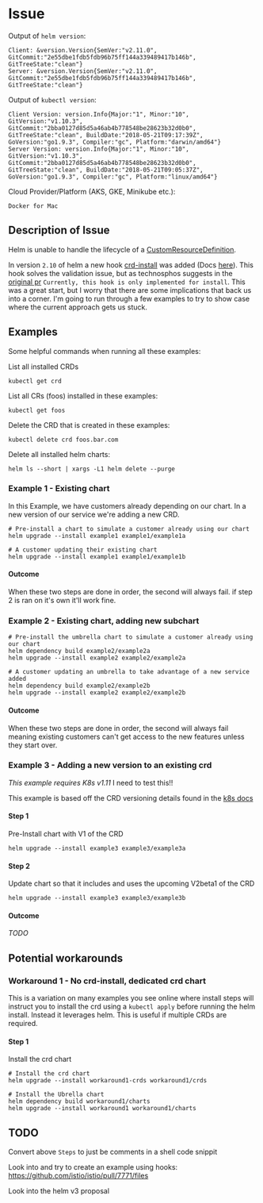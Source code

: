 # Issue

<!-- If you need help or think you have found a bug, please help us with your issue by entering the following information (otherwise you can delete this text): -->

Output of `helm version`:

```shell
Client: &version.Version{SemVer:"v2.11.0", GitCommit:"2e55dbe1fdb5fdb96b75ff144a339489417b146b", GitTreeState:"clean"}
Server: &version.Version{SemVer:"v2.11.0", GitCommit:"2e55dbe1fdb5fdb96b75ff144a339489417b146b", GitTreeState:"clean"}
```

Output of `kubectl version`:

```
Client Version: version.Info{Major:"1", Minor:"10", GitVersion:"v1.10.3", GitCommit:"2bba0127d85d5a46ab4b778548be28623b32d0b0", GitTreeState:"clean", BuildDate:"2018-05-21T09:17:39Z", GoVersion:"go1.9.3", Compiler:"gc", Platform:"darwin/amd64"}
Server Version: version.Info{Major:"1", Minor:"10", GitVersion:"v1.10.3", GitCommit:"2bba0127d85d5a46ab4b778548be28623b32d0b0", GitTreeState:"clean", BuildDate:"2018-05-21T09:05:37Z", GoVersion:"go1.9.3", Compiler:"gc", Platform:"linux/amd64"}
```

Cloud Provider/Platform (AKS, GKE, Minikube etc.):

`Docker for Mac`

## Description of Issue

Helm is unable to handle the lifecycle of a [CustomResourceDefinition](https://kubernetes.io/docs/concepts/extend-kubernetes/api-extension/custom-resources/#customresourcedefinitions).

In version `2.10` of helm a new hook [crd-install](https://github.com/helm/helm/pull/3982) was added (Docs [here](https://github.com/helm/helm/blob/master/docs/charts_hooks.md#defining-a-crd-with-the-crd-install-hook)). This hook solves the validation issue, but as technosphos suggests in the [original pr](https://github.com/helm/helm/pull/3982) `Currently, this hook is only implemented for install`. This was a great start, but I worry that there are some implications that back us into a corner. I'm going to run through a few examples to try to show case where the current approach gets us stuck.

## Examples

Some helpful commands when running all these examples:

List all installed CRDs

```shell
kubectl get crd
```

List all CRs (foos) installed in these examples:

```shell
kubectl get foos
```

Delete the CRD that is created in these examples:

```shell
kubectl delete crd foos.bar.com
```

Delete all installed helm charts:

```shell
helm ls --short | xargs -L1 helm delete --purge
```

### Example 1 - Existing chart

In this Example, we have customers already depending on our chart. In a new version of our service we're adding a new CRD.

```shell
# Pre-install a chart to simulate a customer already using our chart
helm upgrade --install example1 example1/example1a

# A customer updating their existing chart
helm upgrade --install example1 example1/example1b
```

#### Outcome

When these two steps are done in order, the second will always fail. if step 2 is ran on it's own it'll work fine.

### Example 2 - Existing chart, adding new subchart

```shell
# Pre-install the umbrella chart to simulate a customer already using our chart
helm dependency build example2/example2a
helm upgrade --install example2 example2/example2a

# A customer updating an umbrella to take advantage of a new service added
helm dependency build example2/example2b
helm upgrade --install example2 example2/example2b
```

#### Outcome

When these two steps are done in order, the second will always fail meaning existing customers can't get access to the new features unless they start over.

### Example 3 - Adding a new version to an existing crd

*This example requires K8s v1.11* I need to test this!!

This example is based off the CRD versioning details found in the [k8s docs](https://kubernetes.io/docs/tasks/access-kubernetes-api/custom-resources/custom-resource-definition-versioning/)

#### Step 1

Pre-Install chart with V1 of the CRD

```shell
helm upgrade --install example3 example3/example3a
```

#### Step 2

Update chart so that it includes and uses the upcoming V2beta1 of the CRD

```shell
helm upgrade --install example3 example3/example3b
```

#### Outcome

*TODO*

## Potential workarounds

### Workaround 1 - No crd-install, dedicated crd chart

This is a variation on many examples you see online where install steps will instruct you to install the crd using a `kubectl apply` before running the helm install. Instead it leverages helm. This is useful if multiple CRDs are required.

#### Step 1

Install the crd chart

```shell
# Install the crd chart
helm upgrade --install workaround1-crds workaround1/crds

# Install the Ubrella chart
helm dependency build workaround1/charts
helm upgrade --install workaround1 workaround1/charts
```

## TODO

Convert above `Steps` to just be comments in a shell code snippit

Look into and try to create an example using hooks: https://github.com/istio/istio/pull/7771/files

Look into the helm v3 proposal